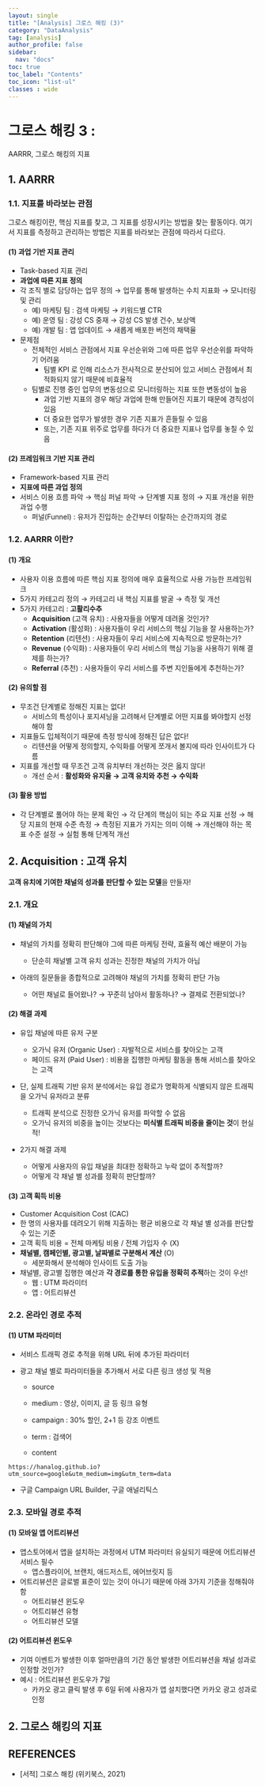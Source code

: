 ```yaml
---
layout: single
title: "[Analysis] 그로스 해킹 (3)"
category: "DataAnalysis"
tag: [analysis]
author_profile: false
sidebar:
  nav: "docs"
toc: true
toc_label: "Contents"
toc_icon: "list-ul"
classes : wide
---
```


# 그로스 해킹 3 :
AARRR, 그로스 해킹의 지표

## 1. AARRR

### 1.1. 지표를 바라보는 관점

그로스 해킹이란, 핵심 지표를 찾고, 그 지표를 성장시키는 방법을 찾는 활동이다. 여기서 지표를 측정하고 관리하는 방법은 지표를 바라보는 관점에 따라서 다르다.

#### (1) 과업 기반 지표 관리

- Task-based 지표 관리
- **과업에 따른 지표 정의**
- 각 조직 별로 담당하는 업무 정의 → 업무를 통해 발생하는 수치 지표화 → 모니터링 및 관리
  - 예) 마케팅 팀 : 검색 마케팅 → 키워드별 CTR
  - 예) 운영 팀 : 강성 CS 중재 → 강성 CS 발생 건수, 보상액
  - 예) 개발 팀 : 앱 업데이트 → 새롭게 배포한 버전의 채택율
- 문제점
  - 전체적인 서비스 관점에서 지표 우선순위와 그에 따른 업무 우선순위를 파악하기 어려움
    - 팀별 KPI 로 인해 리소스가 전사적으로 분산되어 있고 서비스 관점에서 최적화되지 않기 때문에 비효율적
  - 팀별로 진행 중인 업무의 변동성으로 모니터링하는 지표 또한 변동성이 높음
    - 과업 기반 지표의 경우 해당 과업에 한해 만들어진 지표기 때문에 경직성이 있음
    - 더 중요한 업무가 발생한 경우 기존 지표가 흔들릴 수 있음
    - 또는, 기존 지표 위주로 업무를 하다가 더 중요한 지표나 업무를 놓칠 수 있음

#### (2) 프레임워크 기반 지표 관리

- Framework-based 지표 관리
- **지표에 따른 과업 정의**
- 서비스 이용 흐름 파악 → 핵심 퍼널 파악 → 단계별 지표 정의 → 지표 개선을 위한 과업 수행
  - 퍼널(Funnel) : 유저가 진입하는 순간부터 이탈하는 순간까지의 경로

### 1.2. AARRR 이란?

#### (1) 개요

- 사용자 이용 흐름에 따른 핵심 지표 정의에 매우 효율적으로 사용 가능한 프레임워크
- 5가지 카테고리 정의 → 카테고리 내 핵심 지표를 발굴 → 측정 및 개선
- 5가지 카테고리 : **고활리수추**
  - **Acquisition** (고객 유치) : 사용자들을 어떻게 데려올 것인가?
  - **Activation** (활성화) : 사용자들이 우리 서비스의 핵심 기능을 잘 사용하는가?
  - **Retention** (리텐션) : 사용자들이 우리 서비스에 지속적으로 방문하는가?
  - **Revenue** (수익화) : 사용자들이 우리 서비스의 핵심 기능을 사용하기 위해 결제를 하는가?
  - **Referral** (추천) : 사용자들이 우리 서비스를 주변 지인들에게 추천하는가?

#### (2) 유의할 점

- 무조건 단계별로 정해진 지표는 없다!
  - 서비스의 특성이나 포지셔닝을 고려해서 단계별로 어떤 지표를 봐야할지 선정해야 함
- 지표들도 입체적이기 때문에 측정 방식에 정해진 답은 없다!
  - 리텐션을 어떻게 정의할지, 수익화를 어떻게 쪼개서 볼지에 따라 인사이트가 다름
- 지표를 개선할 때 무조건 고객 유치부터 개선하는 것은 옳지 않다!
  - 개선 순서 : **활성화와 유지율 → 고객 유치와 추천 → 수익화**

#### (3) 활용 방법

- 각 단계별로 풀어야 하는 문제 확인 → 각 단계의 핵심이 되는 주요 지표 선정 → 해당 지표의 현재 수준 측정 → 측정된 지표가 가지는 의미 이해 → 개선해야 하는 목표 수준 설정 → 실험 통해 단계적 개선

## 2. Acquisition : 고객 유치

**고객 유치에 기여한 채널의 성과를 판단할 수 있는 모델**을 만들자!

### 2.1. 개요

#### (1) 채널의 가치

- 채널의 가치를 정확히 판단해야 그에 따른 마케팅 전략, 효율적 예산 배분이 가능
  - 단순히 채널별 고객 유치 성과는 진정한 채널의 가치가 아님

- 아래의 질문들을 종합적으로 고려해야 채널의 가치를 정확히 판단 가능
  - 어떤 채널로 들어왔나? → 꾸준히 남아서 활동하나? → 결제로 전환되었나?

#### (2) 해결 과제

- 유입 채널에 따른 유저 구분
  - 오가닉 유저 (Organic User) : 자발적으로 서비스를 찾아오는 고객
  - 페이드 유저 (Paid User) : 비용을 집행한 마케팅 활동을 통해 서비스를 찾아오는 고객

- 단, 실제 트래픽 기반 유저 분석에서는 유입 경로가 명확하게 식별되지 않은 트래픽을 오가닉 유저라고 분류
  - 트래픽 분석으로 진정한 오가닉 유저를 파악할 수 없음
  - 오가닉 유저의 비중을 높이는 것보다는 **미식별 트래픽 비중을 줄이는 것**이 현실적!
- 2가지 해결 과제
  - 어떻게 사용자의 유입 채널을 최대한 정확하고 누락 없이 추적할까?
  - 어떻게 각 채널 별 성과를 정확히 판단할까?

#### (3) 고객 획득 비용

- Customer Acquisition Cost (CAC)
- 한 명의 사용자를 데려오기 위해 지출하는 평균 비용으로 각 채널 별 성과를 판단할 수 있는 기준
- 고객 획득 비용 = 전체 마케팅 비용 / 전체 가입자 수 (X)
- **채널별, 캠페인별, 광고별, 날짜별로 구분해서 계산** (O)
  - 세분화해서 분석해야 인사이트 도출 가능
- 채널별, 광고별 집행한 예산과 **각 경로를 통한 유입을 정확히 추적**하는 것이 우선!
  - 웹 : UTM 파라미터
  - 앱 : 어트리뷰션

### 2.2. 온라인 경로 추적

#### (1) UTM 파라미터

- 서비스 트래픽 경로 추적을 위해 URL 뒤에 추가된 파라미터

- 광고 채널 별로 파라미터들을 추가해서 서로 다른 링크 생성 및 적용

  - source

  - medium : 영상, 이미지, 글 등 링크 유형

  - campaign : 30% 할인, 2+1 등 강조 이벤트

  - term : 검색어

  - content

```
https://hanalog.github.io?utm_source=google&utm_medium=img&utm_term=data
```

- 구글 Campaign URL Builder, 구글 애널리틱스

### 2.3. 모바일 경로 추적

#### (1) 모바일 앱 어트리뷰션

- 앱스토어에서 앱을 설치하는 과정에서 UTM 파라미터 유실되기 때문에 어트리뷰션 서비스 필수
  - 앱스플라이어, 브랜치, 애드저스트, 에어브릿지 등
- 어트리뷰션은 글로벌 표준이 있는 것이 아니기 때문에 아래 3가지 기준을 정해줘야 함
  - 어트리뷰션 윈도우
  - 어트리뷰션 유형
  - 어트리뷰션 모델

#### (2) 어트리뷰션 윈도우

- 기여 이벤트가 발생한 이후 얼마만큼의 기간 동안 발생한 어트리뷰션을 채널 성과로 인정할 것인가?
- 예시 : 어트리뷰션 윈도우가 7일
  - 카카오 광고 클릭 발생 후 6일 뒤에 사용자가 앱 설치했다면 카카오 광고 성과로 인정

## 2. 그로스 해킹의 지표





## REFERENCES

- [서적] 그로스 해킹 (위키북스, 2021)